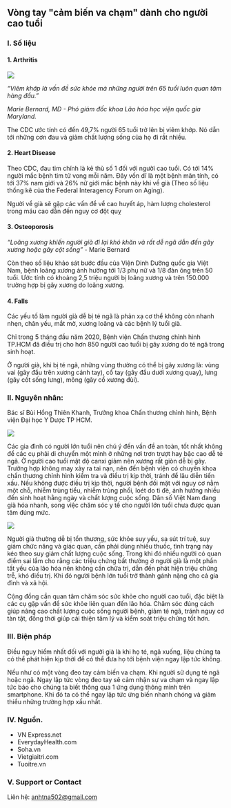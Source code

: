 ## Vòng tay "cảm biến va chạm" dành cho người cao tuổi


### I. Số liệu
#### 1. Arthritis
<img src = "https://i.imgur.com/59IVpKx.png">

*“Viêm khớp là vấn đề sức khỏe mà những người trên 65 tuổi luôn quan tâm hàng đầu.”*

*Marie Bernard, MD - Phó giám đốc khoa Lão hóa học viện quốc gia Maryland.*
         
The CDC ước tính có đến 49,7% người 65 tuổi trở lên bị viêm khớp. Nó dẫn tới những cơn đau và giảm chất lượng sống của họ đi rất nhiều.

#### 2. Heart Disease

Theo CDC, đau tim chính là kẻ thù số 1 đối với người cao tuổi. Có tới 14% người mắc bệnh tim tử vong mỗi năm. Đây vốn dĩ là một bệnh mãn tính, có tới 37% nam giới và 26% nữ giới mắc bệnh này khi về già (Theo số liệu thống kê của the Federal Interagency Forum on Aging).  

Người về già sẽ gặp các vấn đề về cao huyết áp, hàm lượng cholesterol trong máu cao dẫn đến nguy cơ đột quỵ

#### 3. Osteoporosis

*“Loãng xương khiến người già đi lại khó khăn và rất dễ ngã dẫn đến gãy xương hoặc gãy cột sống”* - Marie Bernard

Còn theo số liệu khảo sát bước đầu của Viện Dinh Dưỡng quốc gia Việt Nam, bệnh loãng xương ảnh hưởng tới 1/3 phụ nữ và 1/8 đàn ông trên 50 tuổi. Ước tính có khoảng 2,5 triệu người bị loãng xương và trên 150.000 trường hợp bị gãy xương do loãng xương. 

#### 4. Falls
Các yếu tố làm người già dễ bị té ngã là phản xạ cơ thể không còn nhanh nhẹn, chân yếu, mắt mờ, xương loãng và các bệnh lý tuổi già.

Chỉ trong 5 tháng đầu năm 2020, Bệnh viện Chấn thương chỉnh hình TP.HCM đã điều trị cho hơn 850 người cao tuổi bị gãy xương do té ngã trong sinh hoạt.

Ở người già, khi bị té ngã, những vùng thường có thể bị gãy xương là: vùng vai (gãy đầu trên xương cánh tay), cổ tay (gãy đầu dưới xương quay), lưng (gãy cốt sống lưng), mông (gãy cổ xương đùi).

### II. Nguyên nhân:
Bác sĩ Bùi Hồng Thiên Khanh, Trưởng khoa Chấn thương chỉnh hình, Bệnh viện Đại học Y Dược TP HCM.

<img src = "https://i.imgur.com/3D4qlL2.png">

Các gia đình có người lớn tuổi nên chú ý đến vấn đề an toàn, tốt nhất không để các cụ phải di chuyển một mình ở những nơi trơn trượt hay bậc cao dễ té ngã. Ở người cao tuổi mật độ canxi giảm nên xương rất giòn dễ bị gãy.  Trường hợp không may xảy ra tai nạn, nên đến bệnh viện có chuyên khoa chấn thương chỉnh hình kiểm tra và điều trị kịp thời, tránh để lâu diễn tiến xấu. Nếu không được điều trị kịp thời, người bệnh đối mặt với nguy cơ nằm một chỗ, nhiễm trùng tiểu, nhiễm trùng phổi, loét do tì đè, ảnh hưởng nhiều đến sinh hoạt hằng ngày và chất lượng cuộc sống. Dân số Việt Nam đang già hóa nhanh, song việc chăm sóc y tế cho người lớn tuổi chưa được quan tâm đúng mức.

<img src = "https://i.imgur.com/t84Rojs.png">

Người già thường dễ bị tổn thương, sức khỏe suy yếu, sa sút trí tuệ, suy giảm chức năng và giác quan, cần phải dùng nhiều thuốc, tình trạng này kéo theo suy giảm chất lượng cuộc sống. Trong khi đó nhiều người có quan điểm sai lầm cho rằng các triệu chứng bất thường ở người già là một phần tất yếu của lão hóa nên không cần chữa trị, dẫn đến phát hiện triệu chứng trễ, khó điều trị. Khi đó người bệnh lớn tuổi trở thành gánh nặng cho cả gia đình và xã hội.

Cộng đồng cần quan tâm chăm sóc sức khỏe cho người cao tuổi, đặc biệt là các cụ gặp vấn đề sức khỏe liên quan đến lão hóa. Chăm sóc đúng cách giúp nâng cao chất lượng cuộc sống người bệnh, giảm té ngã, tránh nguy cơ tàn tật, đồng thời giúp cải thiện tâm lý và kiểm soát triệu chứng tốt hơn.

### III. Biện pháp

Điều nguy hiểm nhất đối với người già là khi họ té, ngã xuống, liệu chúng ta có thể phát hiện kịp thời để có thể đưa họ tới bệnh viện ngay lập tức không.

Nếu như có một vòng đeo tay cảm biến va chạm. Khi người sử dụng té ngã hoặc ngã. Ngay lập tức vòng đeo tay sẽ cảm nhận sự va chạm và ngay lập tức báo cho chúng ta biết thông qua 1 ứng dụng thông minh trên smartphone. Khi đó ta có thể ngay lập tức ứng biến nhanh chóng và giảm thiểu những trường hợp xấu nhất.

### IV. Nguồn.

 - VN Express.net
 - EverydayHealth.com
 - Soha.vn
 - Vietgiaitri.com
 - Tuoitre.vn

### V. Support or Contact

Liên hệ: anhtna502@gmail.com
